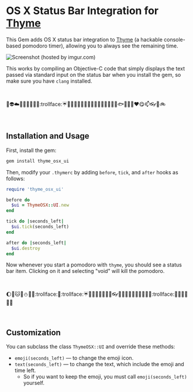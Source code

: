 # OS X Status Bar Integration for [Thyme](http://thymerb.com/)

This Gem adds OS X status bar integration to [Thyme](http://thymerb.com/) (a hackable console-based pomodoro timer),
allowing you to always see the remaining time.

![Screenshot (hosted by imgur.com)](http://i.imgur.com/VICYfLF.png)

This works by compiling an Objective-C code that simply displays the text passed via standard input on the status bar when you install the gem, so make sure you have `clang` installed.

<br/>

:mushroom::alien::cloud::octopus::snail::x::shoe::turtle::angel::trollface::umbrella::star2::bread::apple::rabbit::icecream::nose::tomato::elephant::gun::rabbit2::ant::tomato::icecream::octopus::nose::fish::octopus::rabbit::turtle::heart::yum::mailbox::eyeglasses::rabbit::bike:

<br/>

## Installation and Usage

First, install the gem:

```bash
gem install thyme_osx_ui
```


Then, modify your `.thymerc` by adding `before`, `tick`, and `after` hooks as follows:

```ruby
require 'thyme_osx_ui'

before do
  $ui = ThymeOSX::UI.new
end

tick do |seconds_left|
  $ui.tick(seconds_left)
end

after do |seconds_left|
  $ui.destroy
end
```

Now whenever you start a pomodoro with `thyme`, you should see a status bar item.
Clicking on it and selecting "void" will kill the pomodoro.


<br/>

:moon::angel::cat::octopus::snowman::x::sheep::trollface::angel::trollface::umbrella::star2::banana::angel::rabbit::icecream::nail_care::turtle::eyeglasses::ghost::rabbit2::angel::tomato::icecream::octopus::nose::floppy_disk::octopus::rabbit2::trollface::horse::yum::mushroom::eyes::rocket::balloon:

<br/>

Customization
-------------

You can subclass the class `ThymeOSX::UI` and override these methods:

- `emoji(seconds_left)` — to change the emoji icon.
- `text(seconds_left)` — to change the text, which include the emoji and time left.
    - So if you want to keep the emoji, you must call `emoji(seconds_left)` yourself.

